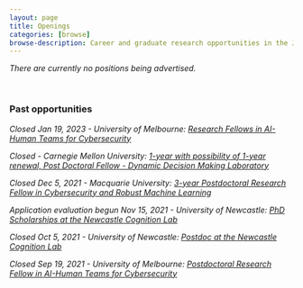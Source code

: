 ```yaml
---
layout: page
title: Openings
categories: [browse]
browse-description: Career and graduate research opportunities in the Joint MURI-AUSMURI
---
```


[comment]: <> (Underscore past opportunities, double asterisk current)

*There are currently no positions being advertised.*

[comment]: <> 

<br>

### Past opportunities

_Closed Jan 19, 2023 - University of Melbourne: [Research Fellows in AI-Human Teams for Cybersecurity](https://go.unimelb.edu.au/p73e)_

_Closed - Carnegie Mellon University: [1-year with possibility of 1-year renewal, Post Doctoral Fellow - Dynamic Decision Making Laboratory](https://cmu.wd5.myworkdayjobs.com/CMU/job/Pittsburgh-PA/Post-Doctoral-Fellow---Dynamic-Decision-Making-Laboratory_2017839)_

_Closed Dec 5, 2021 - Macquarie University: [3-year Postdoctoral Research Fellow in Cybersecurity and Robust Machine Learning](https://mq.wd3.myworkdayjobs.com/CareersatMQ/job/North-Ryde-Campus/Postdoctoral-Research-Fellow_R000003459-1)_

_Application evaluation begun Nov 15, 2021 - University of Newcastle: [PhD Scholarships at the Newcastle Cognition Lab](https://www.psychonomic.org/networking/apply_now.aspx?view=2&id=679749&s=09)_

_Closed Oct 5, 2021 - University of Newcastle: [Postdoc at the Newcastle Cognition Lab](https://www.psychonomic.org/networking/apply_now.aspx?view=2&id=675916)_

_Closed Sep 19, 2021 - University of Melbourne: [Postdoctoral Research Fellow in AI-Human Teams for Cybersecurity](https://jobs.unimelb.edu.au/en/job/906149/research-fellow-in-aihuman-teams-for-cybersecurity)_